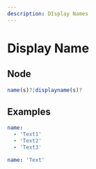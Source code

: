 ```yaml
---
description: DIsplay Names
---
```


# Display Name

## Node

```javascript
name(s)?|displayname(s)?
```

## Examples

```yaml
name:
  - 'Text1'
  - 'Text2'
  - 'Text3'
```

```yaml
name: 'Text'
```

